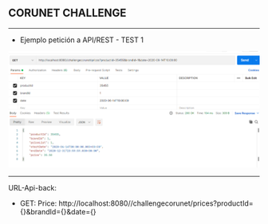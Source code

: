 CORUNET CHALLENGE
-------------------

-------------------

 - Ejemplo petición a API/REST - TEST 1

![img_1.png](img_1.png)

-------------------

URL-Api-back:




- GET: Price: http://localhost:8080//challengecorunet/prices?productId={}&brandId={}&date={}

